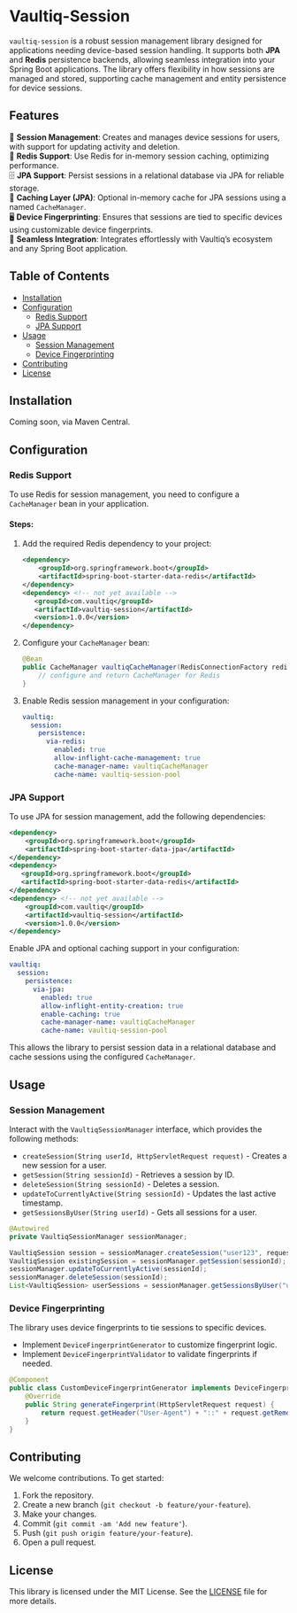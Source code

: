 # Vaultiq-Session

`vaultiq-session` is a robust session management library designed for applications needing device-based session handling. It supports both **JPA** and **Redis** persistence backends, allowing seamless integration into your Spring Boot applications. The library offers flexibility in how sessions are managed and stored, supporting cache management and entity persistence for device sessions.

## Features

🔐 **Session Management**: Creates and manages device sessions for users, with support for updating activity and deletion.  
🚀 **Redis Support**: Use Redis for in-memory session caching, optimizing performance.  
🗄️ **JPA Support**: Persist sessions in a relational database via JPA for reliable storage.  
🧠 **Caching Layer (JPA)**: Optional in-memory cache for JPA sessions using a named `CacheManager`.  
🖥️ **Device Fingerprinting**: Ensures that sessions are tied to specific devices using customizable device fingerprints.  
🔗 **Seamless Integration**: Integrates effortlessly with Vaultiq’s ecosystem and any Spring Boot application.

## Table of Contents

- [Installation](#installation)
- [Configuration](#configuration)
  - [Redis Support](#redis-support)
  - [JPA Support](#jpa-support)
- [Usage](#usage)
  - [Session Management](#session-management)
  - [Device Fingerprinting](#device-fingerprinting)
- [Contributing](#contributing)
- [License](#license)

## Installation

Coming soon, via Maven Central.

## Configuration

### Redis Support

To use Redis for session management, you need to configure a `CacheManager` bean in your application.

#### Steps:
1. Add the required Redis dependency to your project:
   ```xml
   <dependency>
       <groupId>org.springframework.boot</groupId>
       <artifactId>spring-boot-starter-data-redis</artifactId>
   </dependency>
   <dependency> <!-- not yet available -->
      <groupId>com.vaultiq</groupId>
      <artifactId>vaultiq-session</artifactId>
      <version>1.0.0</version>
   </dependency>
   ```

2. Configure your `CacheManager` bean:
   ```java
   @Bean
   public CacheManager vaultiqCacheManager(RedisConnectionFactory redisConnectionFactory) {
       // configure and return CacheManager for Redis
   }
   ```

3. Enable Redis session management in your configuration:
   ```yaml
   vaultiq:
     session:
       persistence:
         via-redis:
           enabled: true
           allow-inflight-cache-management: true
           cache-manager-name: vaultiqCacheManager
           cache-name: vaultiq-session-pool
   ```

### JPA Support

To use JPA for session management, add the following dependencies:

```xml
<dependency>
    <groupId>org.springframework.boot</groupId>
    <artifactId>spring-boot-starter-data-jpa</artifactId>
</dependency>
<dependency>
   <groupId>org.springframework.boot</groupId>
   <artifactId>spring-boot-starter-data-redis</artifactId>
</dependency>
<dependency> <!-- not yet available -->
    <groupId>com.vaultiq</groupId>
    <artifactId>vaultiq-session</artifactId>
    <version>1.0.0</version>
</dependency>
```

Enable JPA and optional caching support in your configuration:

```yaml
vaultiq:
  session:
    persistence:
      via-jpa:
        enabled: true
        allow-inflight-entity-creation: true
        enable-caching: true
        cache-manager-name: vaultiqCacheManager
        cache-name: vaultiq-session-pool
```

This allows the library to persist session data in a relational database and cache sessions using the configured `CacheManager`.

## Usage

### Session Management

Interact with the `VaultiqSessionManager` interface, which provides the following methods:

- `createSession(String userId, HttpServletRequest request)` - Creates a new session for a user.
- `getSession(String sessionId)` - Retrieves a session by ID.
- `deleteSession(String sessionId)` - Deletes a session.
- `updateToCurrentlyActive(String sessionId)` - Updates the last active timestamp.
- `getSessionsByUser(String userId)` - Gets all sessions for a user.

```java
@Autowired
private VaultiqSessionManager sessionManager;

VaultiqSession session = sessionManager.createSession("user123", request);
VaultiqSession existingSession = sessionManager.getSession(sessionId);
sessionManager.updateToCurrentlyActive(sessionId);
sessionManager.deleteSession(sessionId);
List<VaultiqSession> userSessions = sessionManager.getSessionsByUser("user123");
```

### Device Fingerprinting

The library uses device fingerprints to tie sessions to specific devices.

- Implement `DeviceFingerprintGenerator` to customize fingerprint logic.
- Implement `DeviceFingerprintValidator` to validate fingerprints if needed.

```java
@Component
public class CustomDeviceFingerprintGenerator implements DeviceFingerprintGenerator {
    @Override
    public String generateFingerprint(HttpServletRequest request) {
        return request.getHeader("User-Agent") + "::" + request.getRemoteAddr();
    }
}
```

## Contributing

We welcome contributions. To get started:

1. Fork the repository.
2. Create a new branch (`git checkout -b feature/your-feature`).
3. Make your changes.
4. Commit (`git commit -am 'Add new feature'`).
5. Push (`git push origin feature/your-feature`).
6. Open a pull request.

## License

This library is licensed under the MIT License. See the [LICENSE](LICENSE) file for more details.

